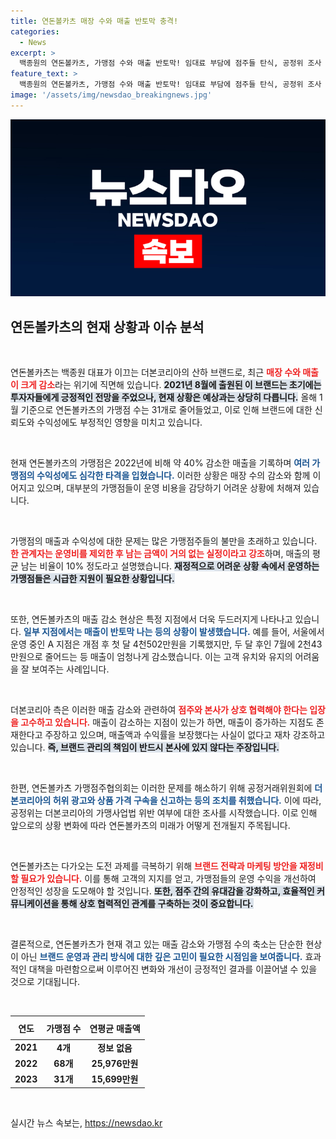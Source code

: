 ```yaml
---
title: 연돈볼카츠 매장 수와 매출 반토막 충격!
categories:
  - News
excerpt: >
  백종원의 연돈볼카츠, 가맹점 수와 매출 반토막! 임대료 부담에 점주들 탄식, 공정위 조사 착수. 가맹점들의 고통이 커지는 가운데 신뢰는 어디에? 클릭해 자세한 내막을 확인하세요!
feature_text: >
  백종원의 연돈볼카츠, 가맹점 수와 매출 반토막! 임대료 부담에 점주들 탄식, 공정위 조사 착수. 가맹점들의 고통이 커지는 가운데 신뢰는 어디에? 클릭해 자세한 내막을 확인하세요!
image: '/assets/img/newsdao_breakingnews.jpg'
---
```


<p><img src="/assets/img/newsdao_breakingnews.jpg" alt="cryptoinkorea 속보" /></p>

<h2 data-ke-size="size26">연돈볼카츠의 현재 상황과 이슈 분석</h2>

<p data-ke-size="size16">&nbsp;</p>

<p>연돈볼카츠는 백종원 대표가 이끄는 더본코리아의 산하 브랜드로, 최근 <b><span style="color: #ee2323;">매장 수와 매출이 크게 감소</span></b>라는 위기에 직면해 있습니다. <b><span style="background-color: #21538527;">2021년 8월에 출원된 이 브랜드는 초기에는 투자자들에게 긍정적인 전망을 주었으나, 현재 상황은 예상과는 상당히 다릅니다.</span></b> 올해 1월 기준으로 연돈볼카츠의 가맹점 수는 31개로 줄어들었고, 이로 인해 브랜드에 대한 신뢰도와 수익성에도 부정적인 영향을 미치고 있습니다. </p>

<p data-ke-size="size16">&nbsp;</p>

<p>현재 연돈볼카츠의 가맹점은 2022년에 비해 약 40% 감소한 매출을 기록하며 <b><span style="color: #1a5490;">여러 가맹점의 수익성에도 심각한 타격을 입혔습니다.</span></b> 이러한 상황은 매장 수의 감소와 함께 이어지고 있으며, 대부분의 가맹점들이 운영 비용을 감당하기 어려운 상황에 처해져 있습니다. </p>

<p data-ke-size="size16">&nbsp;</p>

<p>가맹점의 매출과 수익성에 대한 문제는 많은 가맹점주들의 불만을 초래하고 있습니다. <b><span style="color: #ee2323;">한 관계자는 운영비를 제외한 후 남는 금액이 거의 없는 실정이라고 강조</span></b>하며, 매출의 평균 남는 비율이 10% 정도라고 설명했습니다. <b><span style="background-color: #21538527;">재정적으로 어려운 상황 속에서 운영하는 가맹점들은 시급한 지원이 필요한 상황입니다.</span></b></p>

<p data-ke-size="size16">&nbsp;</p>

<p>또한, 연돈볼카츠의 매출 감소 현상은 특정 지점에서 더욱 두드러지게 나타나고 있습니다. <b><span style="color: #1a5490;">일부 지점에서는 매출이 반토막 나는 등의 상황이 발생했습니다.</span></b> 예를 들어, 서울에서 운영 중인 A 지점은 개점 후 첫 달 4천502만원을 기록했지만, 두 달 후인 7월에 2천43만원으로 줄어드는 등 매출이 엄청나게 감소했습니다. 이는 고객 유치와 유지의 어려움을 잘 보여주는 사례입니다.</p>

<p data-ke-size="size16">&nbsp;</p>

<p>더본코리아 측은 이러한 매출 감소와 관련하여 <b><span style="color: #ee2323;">점주와 본사가 상호 협력해야 한다는 입장을 고수하고 있습니다.</span></b> 매출이 감소하는 지점이 있는가 하면, 매출이 증가하는 지점도 존재한다고 주장하고 있으며, 매출액과 수익률을 보장했다는 사실이 없다고 재차 강조하고 있습니다. <b><span style="background-color: #21538527;">즉, 브랜드 관리의 책임이 반드시 본사에 있지 않다는 주장입니다.</span></b></p>

<p data-ke-size="size16">&nbsp;</p>

<p>한편, 연돈볼카츠 가맹점주협의회는 이러한 문제를 해소하기 위해 공정거래위원회에 <b><span style="color: #1a5490;">더본코리아의 허위 광고와 상품 가격 구속을 신고하는 등의 조치를 취했습니다.</span></b> 이에 따라, 공정위는 더본코리아의 가맹사업법 위반 여부에 대한 조사를 시작했습니다. 이로 인해 앞으로의 상황 변화에 따라 연돈볼카츠의 미래가 어떻게 전개될지 주목됩니다.</p>

<p data-ke-size="size16">&nbsp;</p>

<p>연돈볼카츠는 다가오는 도전 과제를 극복하기 위해 <b><span style="color: #ee2323;">브랜드 전략과 마케팅 방안을 재정비할 필요가 있습니다.</span></b> 이를 통해 고객의 지지를 얻고, 가맹점들의 운영 수익을 개선하여 안정적인 성장을 도모해야 할 것입니다. <b><span style="background-color: #21538527;">또한, 점주 간의 유대감을 강화하고, 효율적인 커뮤니케이션을 통해 상호 협력적인 관계를 구축하는 것이 중요합니다.</span></b></p>

<p data-ke-size="size16">&nbsp;</p>

<p>결론적으로, 연돈볼카츠가 현재 겪고 있는 매출 감소와 가맹점 수의 축소는 단순한 현상이 아닌 <b><span style="color: #1a5490;">브랜드 운영과 관리 방식에 대한 깊은 고민이 필요한 시점임을 보여줍니다.</span></b> 효과적인 대책을 마련함으로써 이루어진 변화와 개선이 긍정적인 결과를 이끌어낼 수 있을 것으로 기대됩니다. </p>

<p data-ke-size="size16">&nbsp;</p>

<table style="width: 100%; border-collapse: collapse;">
    <thead>
        <tr>
            <th style="text-align: center; height: 30px;"><b>연도</b></th>
            <th style="text-align: center; height: 30px;"><b>가맹점 수</b></th>
            <th style="text-align: center; height: 30px;"><b>연평균 매출액</b></th>
        </tr>
    </thead>
    <tbody>
        <tr>
            <td style="text-align: center; height: 17px;"><b>2021</b></td>
            <td style="text-align: center; height: 17px;"><b>4개</b></td>
            <td style="text-align: center; height: 17px;"><b>정보 없음</b></td>
        </tr>
        <tr>
            <td style="text-align: center; height: 17px;"><b>2022</b></td>
            <td style="text-align: center; height: 17px;"><b>68개</b></td>
            <td style="text-align: center; height: 17px;"><b>25,976만원</b></td>
        </tr>
        <tr>
            <td style="text-align: center; height: 17px;"><b>2023</b></td>
            <td style="text-align: center; height: 17px;"><b>31개</b></td>
            <td style="text-align: center; height: 17px;"><b>15,699만원</b></td>
        </tr>
    </tbody>
</table>

<p data-ke-size="size16">&nbsp;</p>
실시간 뉴스 속보는, <a href="https://newsdao.kr" rel="dofollow">https://newsdao.kr</a>


